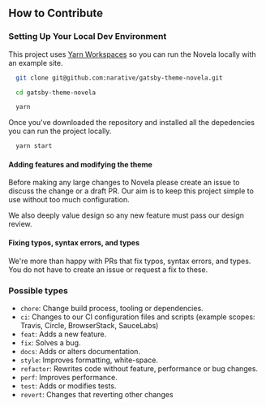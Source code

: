## How to Contribute

### Setting Up Your Local Dev Environment

This project uses [Yarn Workspaces](https://yarnpkg.com/lang/en/docs/workspaces/) so you can run the Novela locally with an example site.

```sh
  git clone git@github.com:narative/gatsby-theme-novela.git

  cd gatsby-theme-novela

  yarn
```

Once you've downloaded the repository and installed all the depedencies you can run the project locally.

```sh
  yarn start
```

#### Adding features and modifying the theme

Before making any large changes to Novela please create an issue to discuss the change or a draft PR. Our aim is to keep this project simple to use without too much configuration.

We also deeply value design so any new feature must pass our design review.

#### Fixing typos, syntax errors, and types

We're more than happy with PRs that fix typos, syntax errors, and types. You do not have to create an issue or request a fix to these.

### Possible types

- `chore`: Change build process, tooling or dependencies.
- `ci`: Changes to our CI configuration files and scripts (example scopes: Travis, Circle, BrowserStack, SauceLabs)
- `feat`: Adds a new feature.
- `fix`: Solves a bug.
- `docs`: Adds or alters documentation.
- `style`: Improves formatting, white-space.
- `refactor`: Rewrites code without feature, performance or bug changes.
- `perf`: Improves performance.
- `test`: Adds or modifies tests.
- `revert`: Changes that reverting other changes
